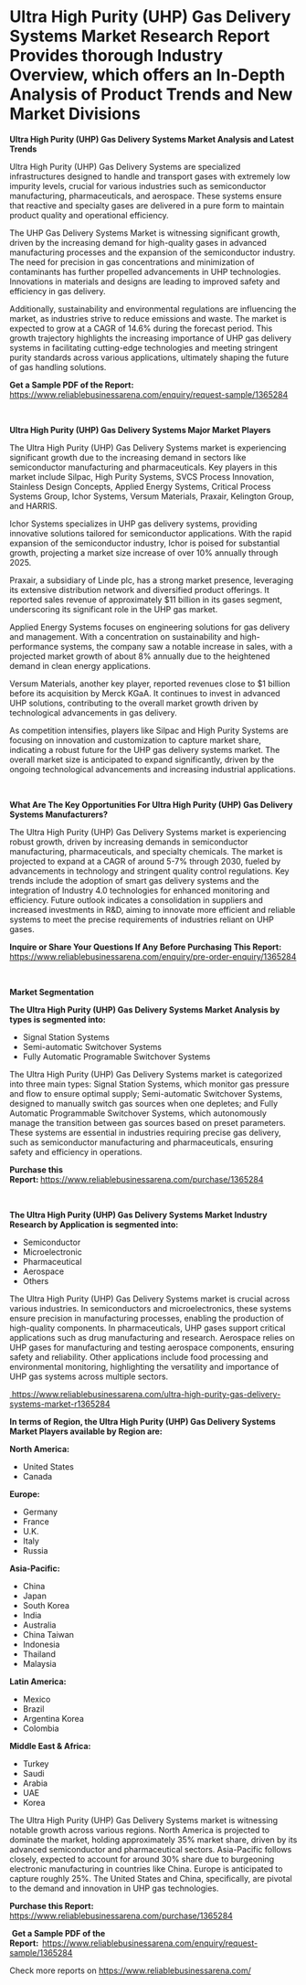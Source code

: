 <p><h1>Ultra High Purity (UHP) Gas Delivery Systems Market Research Report Provides thorough Industry Overview, which offers an In-Depth Analysis of Product Trends and New Market Divisions</h1></p><p><strong>Ultra High Purity (UHP) Gas Delivery Systems Market Analysis and Latest Trends</strong></p>
<p><p>Ultra High Purity (UHP) Gas Delivery Systems are specialized infrastructures designed to handle and transport gases with extremely low impurity levels, crucial for various industries such as semiconductor manufacturing, pharmaceuticals, and aerospace. These systems ensure that reactive and specialty gases are delivered in a pure form to maintain product quality and operational efficiency.</p><p>The UHP Gas Delivery Systems Market is witnessing significant growth, driven by the increasing demand for high-quality gases in advanced manufacturing processes and the expansion of the semiconductor industry. The need for precision in gas concentrations and minimization of contaminants has further propelled advancements in UHP technologies. Innovations in materials and designs are leading to improved safety and efficiency in gas delivery.</p><p>Additionally, sustainability and environmental regulations are influencing the market, as industries strive to reduce emissions and waste. The market is expected to grow at a CAGR of 14.6% during the forecast period. This growth trajectory highlights the increasing importance of UHP gas delivery systems in facilitating cutting-edge technologies and meeting stringent purity standards across various applications, ultimately shaping the future of gas handling solutions.</p></p>
<p><strong>Get a Sample PDF of the Report:&nbsp;</strong> <a href="https://www.reliablebusinessarena.com/enquiry/request-sample/1365284?utm_campaign=2819&utm_medium=2&utm_source=Github&utm_content=ia&utm_term=11042025&utm_id=ultra-high-purity-uhp-gas-delivery-systems">https://www.reliablebusinessarena.com/enquiry/request-sample/1365284</a></p>
<p>&nbsp;</p>
<p><strong>Ultra High Purity (UHP) Gas Delivery Systems Major Market Players</strong></p>
<p><p>The Ultra High Purity (UHP) Gas Delivery Systems market is experiencing significant growth due to the increasing demand in sectors like semiconductor manufacturing and pharmaceuticals. Key players in this market include Silpac, High Purity Systems, SVCS Process Innovation, Stainless Design Concepts, Applied Energy Systems, Critical Process Systems Group, Ichor Systems, Versum Materials, Praxair, Kelington Group, and HARRIS.</p><p>Ichor Systems specializes in UHP gas delivery systems, providing innovative solutions tailored for semiconductor applications. With the rapid expansion of the semiconductor industry, Ichor is poised for substantial growth, projecting a market size increase of over 10% annually through 2025.</p><p>Praxair, a subsidiary of Linde plc, has a strong market presence, leveraging its extensive distribution network and diversified product offerings. It reported sales revenue of approximately $11 billion in its gases segment, underscoring its significant role in the UHP gas market.</p><p>Applied Energy Systems focuses on engineering solutions for gas delivery and management. With a concentration on sustainability and high-performance systems, the company saw a notable increase in sales, with a projected market growth of about 8% annually due to the heightened demand in clean energy applications.</p><p>Versum Materials, another key player, reported revenues close to $1 billion before its acquisition by Merck KGaA. It continues to invest in advanced UHP solutions, contributing to the overall market growth driven by technological advancements in gas delivery.</p><p>As competition intensifies, players like Silpac and High Purity Systems are focusing on innovation and customization to capture market share, indicating a robust future for the UHP gas delivery systems market. The overall market size is anticipated to expand significantly, driven by the ongoing technological advancements and increasing industrial applications.</p></p>
<p>&nbsp;</p>
<p><strong>What Are The Key Opportunities For Ultra High Purity (UHP) Gas Delivery Systems Manufacturers?</strong></p>
<p><p>The Ultra High Purity (UHP) Gas Delivery Systems market is experiencing robust growth, driven by increasing demands in semiconductor manufacturing, pharmaceuticals, and specialty chemicals. The market is projected to expand at a CAGR of around 5-7% through 2030, fueled by advancements in technology and stringent quality control regulations. Key trends include the adoption of smart gas delivery systems and the integration of Industry 4.0 technologies for enhanced monitoring and efficiency. Future outlook indicates a consolidation in suppliers and increased investments in R&D, aiming to innovate more efficient and reliable systems to meet the precise requirements of industries reliant on UHP gases.</p></p>
<p><strong>Inquire or Share Your Questions If Any Before Purchasing This Report:</strong> <a href="https://www.reliablebusinessarena.com/enquiry/pre-order-enquiry/1365284?utm_campaign=2819&utm_medium=2&utm_source=Github&utm_content=ia&utm_term=11042025&utm_id=ultra-high-purity-uhp-gas-delivery-systems">https://www.reliablebusinessarena.com/enquiry/pre-order-enquiry/1365284</a></p>
<p>&nbsp;</p>
<p><strong>Market Segmentation</strong></p>
<p><strong>The Ultra High Purity (UHP) Gas Delivery Systems Market Analysis by types is segmented into:</strong></p>
<p><ul><li>Signal Station Systems</li><li>Semi-automatic Switchover Systems</li><li>Fully Automatic Programable Switchover Systems</li></ul></p>
<p><p>The Ultra High Purity (UHP) Gas Delivery Systems market is categorized into three main types: Signal Station Systems, which monitor gas pressure and flow to ensure optimal supply; Semi-automatic Switchover Systems, designed to manually switch gas sources when one depletes; and Fully Automatic Programmable Switchover Systems, which autonomously manage the transition between gas sources based on preset parameters. These systems are essential in industries requiring precise gas delivery, such as semiconductor manufacturing and pharmaceuticals, ensuring safety and efficiency in operations.</p></p>
<p><strong>Purchase this Report:&nbsp;</strong><a href="https://www.reliablebusinessarena.com/purchase/1365284?utm_campaign=2819&utm_medium=2&utm_source=Github&utm_content=ia&utm_term=11042025&utm_id=ultra-high-purity-uhp-gas-delivery-systems">https://www.reliablebusinessarena.com/purchase/1365284</a></p>
<p>&nbsp;</p>
<p><strong>The Ultra High Purity (UHP) Gas Delivery Systems Market Industry Research by Application is segmented into:</strong></p>
<p><ul><li>Semiconductor</li><li>Microelectronic</li><li>Pharmaceutical</li><li>Aerospace</li><li>Others</li></ul></p>
<p><p>The Ultra High Purity (UHP) Gas Delivery Systems market is crucial across various industries. In semiconductors and microelectronics, these systems ensure precision in manufacturing processes, enabling the production of high-quality components. In pharmaceuticals, UHP gases support critical applications such as drug manufacturing and research. Aerospace relies on UHP gases for manufacturing and testing aerospace components, ensuring safety and reliability. Other applications include food processing and environmental monitoring, highlighting the versatility and importance of UHP gas systems across multiple sectors.</p></p>
<p><a href="https://www.reliablebusinessarena.com/ultra-high-purity-gas-delivery-systems-market-r1365284?utm_campaign=2819&utm_medium=2&utm_source=Github&utm_content=ia&utm_term=11042025&utm_id=ultra-high-purity-uhp-gas-delivery-systems">&nbsp;https://www.reliablebusinessarena.com/ultra-high-purity-gas-delivery-systems-market-r1365284</a></p>
<p><strong>In terms of Region, the Ultra High Purity (UHP) Gas Delivery Systems Market Players available by Region are:</strong></p>
<p>
    <p> <strong> North America: </strong>
        <ul>
            <li>United States</li>
            <li>Canada</li>
        </ul>
        </p> 
    <p> <strong> Europe: </strong>
        <ul>
            <li>Germany</li>
            <li>France</li>
            <li>U.K.</li>
            <li>Italy</li>
            <li>Russia</li>
        </ul>
        </p> 
    <p> <strong> Asia-Pacific: </strong>
        <ul>
            <li>China</li>
            <li>Japan</li>
            <li>South Korea</li>
            <li>India</li>
            <li>Australia</li>
            <li>China Taiwan</li>
            <li>Indonesia</li>
            <li>Thailand</li>
            <li>Malaysia</li>
        </ul>
        </p> 
    <p> <strong> Latin America: </strong>
        <ul>
            <li>Mexico</li>
            <li>Brazil</li>
            <li>Argentina Korea</li>
            <li>Colombia</li>
        </ul>
        </p> 
    <p> <strong> Middle East & Africa: </strong>
        <ul>
            <li>Turkey</li>
            <li>Saudi</li>
            <li>Arabia</li>
            <li>UAE</li>
            <li>Korea</li>
        </ul>
    </p>
    </p>
<p><p>The Ultra High Purity (UHP) Gas Delivery Systems market is witnessing notable growth across various regions. North America is projected to dominate the market, holding approximately 35% market share, driven by its advanced semiconductor and pharmaceutical sectors. Asia-Pacific follows closely, expected to account for around 30% share due to burgeoning electronic manufacturing in countries like China. Europe is anticipated to capture roughly 25%. The United States and China, specifically, are pivotal to the demand and innovation in UHP gas technologies.</p></p>
<p><strong>Purchase this Report: </strong><a href="https://www.reliablebusinessarena.com/purchase/1365284?utm_campaign=2819&utm_medium=2&utm_source=Github&utm_content=ia&utm_term=11042025&utm_id=ultra-high-purity-uhp-gas-delivery-systems">https://www.reliablebusinessarena.com/purchase/1365284</a></p>
<p>&nbsp;<strong>Get a Sample PDF of the Report:&nbsp;&nbsp;</strong><a href="https://www.reliablebusinessarena.com/enquiry/request-sample/1365284?utm_campaign=2819&utm_medium=2&utm_source=Github&utm_content=ia&utm_term=11042025&utm_id=ultra-high-purity-uhp-gas-delivery-systems">https://www.reliablebusinessarena.com/enquiry/request-sample/1365284</a></p>
<p><strong></strong></p>
<p>Check more reports on <a href="https://www.reliablebusinessarena.com/?utm_campaign=2819&utm_medium=2&utm_source=Github&utm_content=ia&utm_term=11042025&utm_id=ultra-high-purity-uhp-gas-delivery-systems">https://www.reliablebusinessarena.com/</a></p>